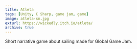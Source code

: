 ```yaml
---
title: Atleta
tags: [Unity, C Sharp, game jam, game]
image: atleta-sm.jpg
exturl: https://wickedly.itch.io/atleta/
archive: true
---
```

Short narrative game about sailing made for Global Game Jam.